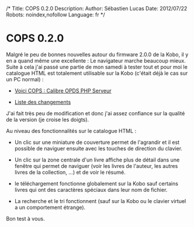 /*
Title: COPS 0.2.0
Description: 
Author: Sébastien Lucas
Date: 2012/07/22
Robots: noindex,nofollow
Language: fr
*/
# COPS 0.2.0

Malgré le peu de bonnes nouvelles autour du firmware 2.0.0 de la Kobo, il y en a quand même une excellente : Le navigateur marche beaucoup mieux. Suite à cela j'ai passé une partie de mon samedi à tester tout et pour moi le catalogue HTML est totalement utilisable sur la Kobo (c'était déjà le cas sur un PC normal) : 

*	[Voici COPS : Calibre OPDS PHP Serveur](/fr/oss/calibre-opds-php-server)

*	[Liste des changements](/fr/oss/calibre-opds-php-server-changelog)

J'ai fait très peu de modification et donc j'ai assez confiance sur la qualité de la version (je croise les doigts).

Au niveau des fonctionnalités sur le catalogue HTML : 

*	Un clic sur une miniature de couverture permet de l'agrandir et il est possible de naviguer ensuite avec les touches de direction du clavier.

*	Un clic sur la zone centrale d'un livre affiche plus de détail dans une fenêtre qui permet de naviguer (voir les livres de l'auteur, les autres livres de la collection, ...) et de voir le résumé.

*	le téléchargement fonctionne globalement sur la Kobo sauf certains livres qui ont des caractères spéciaux dans leur nom de fichier.

*	La recherche et le tri fonctionnent (sauf sur la Kobo ou le clavier virtuel a un comportement étrange). 
 
Bon test à vous.



